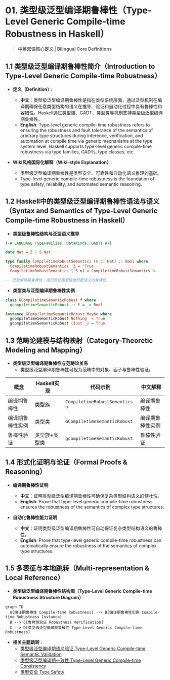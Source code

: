 # 01. 类型级泛型编译期鲁棒性（Type-Level Generic Compile-time Robustness in Haskell）

> **中英双语核心定义 | Bilingual Core Definitions**

## 1.1 类型级泛型编译期鲁棒性简介（Introduction to Type-Level Generic Compile-time Robustness）

- **定义（Definition）**：
  - **中文**：类型级泛型编译期鲁棒性是指在类型系统层面，通过泛型机制在编译期确保任意类型结构的语义在推导、验证和自动化过程中具有鲁棒性和容错性。Haskell通过类型族、GADT、类型类等机制支持类型级泛型编译期鲁棒性。
  - **English**: Type-level generic compile-time robustness refers to ensuring the robustness and fault tolerance of the semantics of arbitrary type structures during inference, verification, and automation at compile time via generic mechanisms at the type system level. Haskell supports type-level generic compile-time robustness via type families, GADTs, type classes, etc.

- **Wiki风格国际化解释（Wiki-style Explanation）**：
  - 类型级泛型编译期鲁棒性是类型安全、可靠性和自动化语义推理的基础。
  - Type-level generic compile-time robustness is the foundation of type safety, reliability, and automated semantic reasoning.

## 1.2 Haskell中的类型级泛型编译期鲁棒性语法与语义（Syntax and Semantics of Type-Level Generic Compile-time Robustness in Haskell）

- **类型级鲁棒性结构与泛型语义推导**

```haskell
{-# LANGUAGE TypeFamilies, DataKinds, GADTs #-}

data Nat = Z | S Nat

type family CompiletimeRobustSemantics (n :: Nat) :: Bool where
  CompiletimeRobustSemantics 'Z = 'True
  CompiletimeRobustSemantics ('S n) = CompiletimeRobustSemantics n

-- 泛型编译期鲁棒性：递归验证类型级自然数语义的鲁棒性
```

- **类型类与泛型编译期鲁棒性实例**

```haskell
class GCompiletimeSemanticRobust f where
  gcompiletimeSemanticRobust :: f a -> Bool

instance GCompiletimeSemanticRobust Maybe where
  gcompiletimeSemanticRobust Nothing  = True
  gcompiletimeSemanticRobust (Just _) = True
```

## 1.3 范畴论建模与结构映射（Category-Theoretic Modeling and Mapping）

- **类型级泛型编译期鲁棒性与范畴论关系**
  - 类型级泛型编译期鲁棒性可视为范畴中的对象、函子与鲁棒性验证。

| 概念 | Haskell实现 | 代码示例 | 中文解释 |
|------|-------------|----------|----------|
| 编译期鲁棒性 | 类型族 | `CompiletimeRobustSemantics n` | 编译期鲁棒性 |
| 编译期鲁棒性实例 | 类型类 | `GCompiletimeSemanticRobust` | 编译期鲁棒性实例 |
| 鲁棒性验证 | 类型族+类型类 | `gcompiletimeSemanticRobust` | 鲁棒性验证 |

## 1.4 形式化证明与论证（Formal Proofs & Reasoning）

- **编译期鲁棒性证明**
  - **中文**：证明类型级泛型编译期鲁棒性可确保复杂类型结构语义的健壮性。
  - **English**: Prove that type-level generic compile-time robustness ensures the robustness of the semantics of complex type structures.

- **自动化鲁棒性能力证明**
  - **中文**：证明类型级泛型编译期鲁棒性可自动保证复杂类型结构语义的鲁棒性。
  - **English**: Prove that type-level generic compile-time robustness can automatically ensure the robustness of the semantics of complex type structures.

## 1.5 多表征与本地跳转（Multi-representation & Local Reference）

- **类型级泛型编译期鲁棒性结构图（Type-Level Generic Compile-time Robustness Structure Diagram）**

```mermaid
graph TD
  A[编译期鲁棒性 Compile-time Robustness] --> B[编译期鲁棒性实例 Compile-time Robustness Instance]
  B --> C[鲁棒性验证 Robustness Verification]
  C --> D[类型级泛型编译期鲁棒性 Type-Level Generic Compile-time Robustness]
```

- **相关主题跳转**：
  - [类型级泛型编译期语义验证 Type-Level Generic Compile-time Semantic Validation](./01-Type-Level-Generic-Compiletime-Semantic-Validation.md)
  - [类型级泛型编译期一致性 Type-Level Generic Compile-time Consistency](./01-Type-Level-Generic-Compiletime-Consistency.md)
  - [类型安全 Type Safety](./01-Type-Safety.md)
